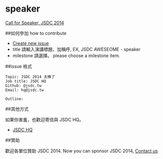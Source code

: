 speaker
=======

[Call for Speaker, JSDC 2014](https://github.com/jsdc2014/speaker/issues/new)

##如何參加 how to contribute

 * [Create new issue](https://github.com/jsdc2014/speaker/issues/new)
 * title 請輸入演講標題，加稱呼, EX, JSDC AWESEOME - speaker
 * milestone 請選擇。 please choose a milestone item.
 
 
##issue 格式
	
	Topic: JSDC 2014 太棒了
	Job title: JSDC HQ
	Github: @jsdc.tw
	Email: hq@jsdc.tw
	
	Outline:

##其他方式

如果你害羞，也歡迎寄信與 JSDC HQ。

 * [JSDC HQ](hq@jsdc.tw)

##贊助

歡迎各單位贊助 JSDC 2014.
Now you can sponsor JSDC 2014, [Contact us](mailto:hq@jsdc.tw)
